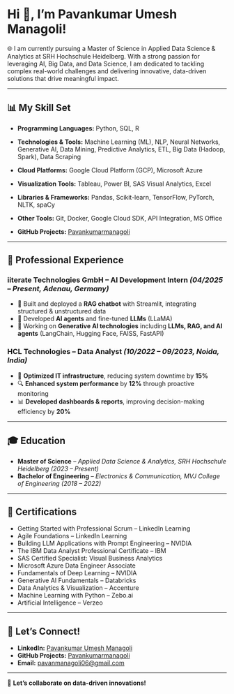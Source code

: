 # Hi 👋, I’m Pavankumar Umesh Managoli!

🌐 I am currently pursuing a Master of Science in Applied Data Science & Analytics at SRH Hochschule Heidelberg. With a strong passion for leveraging AI, Big Data, and Data Science, I am dedicated to tackling complex real-world challenges and delivering innovative, data-driven solutions that drive meaningful impact.

---

## 📊 My Skill Set
- **Programming Languages:** Python, SQL, R  
- **Technologies & Tools:** Machine Learning (ML), NLP, Neural Networks, Generative AI, Data Mining, Predictive Analytics, ETL, Big Data (Hadoop, Spark), Data Scraping  
- **Cloud Platforms:** Google Cloud Platform (GCP), Microsoft Azure  
- **Visualization Tools:** Tableau, Power BI, SAS Visual Analytics, Excel  
- **Libraries & Frameworks:** Pandas, Scikit-learn, TensorFlow, PyTorch, NLTK, spaCy  
- **Other Tools:** Git, Docker, Google Cloud SDK, API Integration, MS Office

- **GitHub Projects:** [Pavankumarmanagoli](https://github.com/Pavankumarmanagoli/Projects/tree/main)

---

## 💼 Professional Experience

### iiterate Technologies GmbH – AI Development Intern *(04/2025 – Present, Adenau, Germany)*
- 🤖 Built and deployed a **RAG chatbot** with Streamlit, integrating structured & unstructured data  
- 🧠 Developed **AI agents** and fine-tuned **LLMs** (LLaMA)  
- 🚀 Working on **Generative AI technologies** including **LLMs, RAG, and AI agents** (LangChain, Hugging Face, FAISS, FastAPI)

### HCL Technologies – Data Analyst *(10/2022 – 09/2023, Noida, India)*
- 🚀 **Optimized IT infrastructure**, reducing system downtime by **15%**  
- 🔍 **Enhanced system performance** by **12%** through proactive monitoring  
- 📊 **Developed dashboards & reports**, improving decision-making efficiency by **20%**

---

## 🎓 Education
- **Master of Science** – *Applied Data Science & Analytics, SRH Hochschule Heidelberg* *(2023 – Present)*  
- **Bachelor of Engineering** – *Electronics & Communication, MVJ College of Engineering* *(2018 – 2022)*

---

## 📜 Certifications
- Getting Started with Professional Scrum – LinkedIn Learning  
- Agile Foundations – LinkedIn Learning  
- Building LLM Applications with Prompt Engineering – NVIDIA  
- The IBM Data Analyst Professional Certificate – IBM  
- SAS Certified Specialist: Visual Business Analytics  
- Microsoft Azure Data Engineer Associate  
- Fundamentals of Deep Learning – NVIDIA  
- Generative AI Fundamentals – Databricks  
- Data Analytics & Visualization – Accenture  
- Machine Learning with Python – Zebo.ai  
- Artificial Intelligence – Verzeo

---

## 📢 Let’s Connect!
- **LinkedIn:** [Pavankumar Umesh Managoli](https://www.linkedin.com/in/pavan-u-managoli/)  
- **GitHub Projects:** [Pavankumarmanagoli](https://github.com/Pavankumarmanagoli/Projects/tree/main)  
- **Email:** [pavanmanagoli06@gmail.com](mailto:pavanmanagoli06@gmail.com)

---

🚀 **Let’s collaborate on data-driven innovations!**
